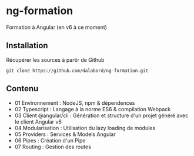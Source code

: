 # ng-formation
Formation à Angular (en v6 à ce moment)

Installation
-----------
Récupérer les sources à partir de Github

    git clone https://github.com/dalabord/ng-formation.git

Contenu
-------
- 01 Environnement : NodeJS, npm & dépendences
- 02 Typescript : Langage à la norme ES6 & compilation Webpack
- 03 Client @angular/cli : Génération et structure d'un projet généré avec le client Angular v6
- 04 Modularisation : Utilisation du lazy loading de modules
- 05 Providers : Services & Models Angular
- 06 Pipes : Création d'un Pipe
- 07 Routing : Gestion des routes